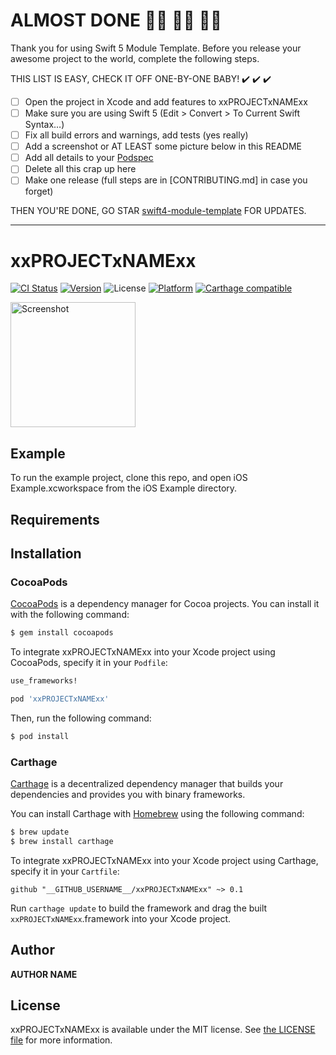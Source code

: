 # ALMOST DONE :walking_woman: :running_woman: :biking_woman:

Thank you for using Swift 5 Module Template. Before you release your awesome project to the world, complete the following steps.

THIS LIST IS EASY, CHECK IT OFF ONE-BY-ONE BABY! ✔️ ✔️ ✔️

 - [ ] Open the project in Xcode and add features to xxPROJECTxNAMExx
 - [ ] Make sure you are using Swift 5 (Edit > Convert > To Current Swift Syntax…)
 - [ ] Fix all build errors and warnings, add tests (yes really)
 - [ ] Add a screenshot or AT LEAST some picture below in this README
 - [ ] Add all details to your [Podspec](xxPROJECTxNAMExx.podspec)
 - [ ] Delete all this crap up here
 - [ ] Make one release (full steps are in [CONTRIBUTING.md] in case you forget)

THEN YOU'RE DONE, GO STAR [swift4-module-template](https://github.com/fulldecent/swift4-module-template) FOR UPDATES.

----

# xxPROJECTxNAMExx

[![CI Status](http://img.shields.io/travis/__GITHUB_USERNAME__/xxPROJECTxNAMExx.svg?style=flat)](https://travis-ci.org/__GITHUB_USERNAME__/xxPROJECTxNAMExx)
[![Version](https://img.shields.io/cocoapods/v/xxPROJECTxNAMExx.svg?style=flat)](https://cocoapods.org/pods/xxPROJECTxNAMExx)
![License](https://img.shields.io/github/license/__GITHUB_USERNAME__/xxPROJECTxNAMExx)
[![Platform](https://img.shields.io/cocoapods/p/xxPROJECTxNAMExx.svg?style=flat)](https://cocoapods.org/pods/xxPROJECTxNAMExx)
[![Carthage compatible](https://img.shields.io/badge/Carthage-compatible-4BC51D.svg?style=flat)](https://github.com/Carthage/Carthage)

<a href="https://placehold.it/400?text=Screen+shot"><img width=200 height=200 src="https://placehold.it/400?text=Screen+shot" alt="Screenshot" /></a>


## Example

To run the example project, clone this repo, and open iOS Example.xcworkspace from the iOS Example directory.


## Requirements


## Installation

### CocoaPods

[CocoaPods](http://cocoapods.org) is a dependency manager for Cocoa projects. You can install it with the following command:

```bash
$ gem install cocoapods
```

To integrate xxPROJECTxNAMExx into your Xcode project using CocoaPods, specify it in your `Podfile`:

```ruby
use_frameworks!

pod 'xxPROJECTxNAMExx'
```

Then, run the following command:

```bash
$ pod install
```


### Carthage

[Carthage](https://github.com/Carthage/Carthage) is a decentralized dependency manager that builds your dependencies and provides you with binary frameworks.

You can install Carthage with [Homebrew](http://brew.sh/) using the following command:

```bash
$ brew update
$ brew install carthage
```

To integrate xxPROJECTxNAMExx into your Xcode project using Carthage, specify it in your `Cartfile`:

```ogdl
github "__GITHUB_USERNAME__/xxPROJECTxNAMExx" ~> 0.1
```

Run `carthage update` to build the framework and drag the built `xxPROJECTxNAMExx`.framework into your Xcode project.


## Author

__AUTHOR NAME__


## License

xxPROJECTxNAMExx is available under the MIT license. See [the LICENSE file](LICENSE) for more information.
